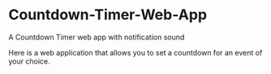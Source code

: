 # Countdown-Timer-Web-App
A Countdown Timer web app with notification sound

Here is a web application that allows you to set a countdown for an event of your choice.
